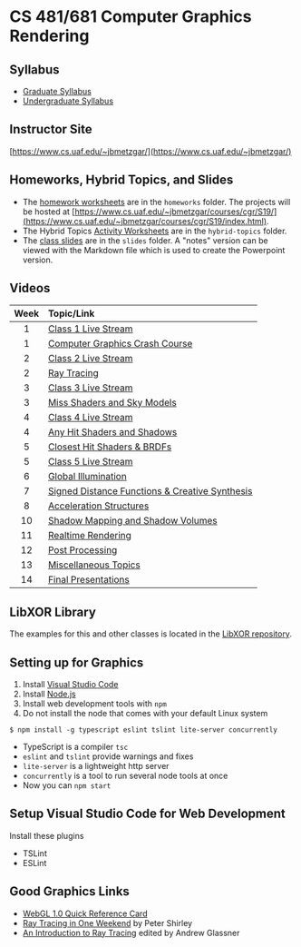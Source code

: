# CS 481/681 Computer Graphics Rendering

## Syllabus

- [Graduate Syllabus](cs681-cgr-s19-grad.pdf)
- [Undergraduate Syllabus](cs481-cgr-s19-undergrad.pdf)

## Instructor Site

[https://www.cs.uaf.edu/~jbmetzgar/](https://www.cs.uaf.edu/~jbmetzgar/)

## Homeworks, Hybrid Topics, and Slides

- The [homework worksheets](homeworks/index.md) are in the `homeworks` folder. The projects will be hosted at [https://www.cs.uaf.edu/~jbmetzgar/courses/cgr/S19/](https://www.cs.uaf.edu/~jbmetzgar/courses/cgr/S19/index.html).
- The Hybrid Topics [Activity Worksheets](hybrid-topics/index.md) are in the `hybrid-topics` folder.
- The [class slides](slides/index.md) are in the `slides` folder. A "notes" version can be viewed with the Markdown file which is used to create the Powerpoint version.

## Videos

| Week  | Topic/Link                                                                    |
| :---: | :---------------------------------------------------------------------------- |
|   1   | [Class 1 Live Stream](https://www.youtube.com/watch?v=HFiOrONmx4c)            |
|   1   | [Computer Graphics Crash Course](https://www.youtube.com/watch?v=COD96gGCV2Y) |
|   2   | [Class 2 Live Stream](https://youtu.be/kFiOFk4555w)                           |
|   2   | [Ray Tracing](https://www.youtube.com/watch?v=oo-aPeL4VSA)                    |
|   3   | [Class 3 Live Stream](https://www.youtube.com/watch?v=mwc7csBs3wY)            |
|   3   | [Miss Shaders and Sky Models](https://www.youtube.com/watch?v=PUF8OrbQLpc)    |
|   4   | [Class 4 Live Stream](https://youtu.be/h6dvnKKwPy4)                           |
|   4   | [Any Hit Shaders and Shadows](https://youtu.be/lj-M0Nc6qVc)                   |
|   5   | [Closest Hit Shaders & BRDFs](https://youtu.be/_Xxkosq7vxk)                   |
|   5   | [Class 5 Live Stream](https://youtu.be/S0DBLkVe-zo)                           |
|   6   | [Global Illumination](https://youtu.be/fFXMDhn_M28)                           |
|   7   | [Signed Distance Functions & Creative Synthesis]()                            |
|   8   | [Acceleration Structures]()                                                   |
|  10   | [Shadow Mapping and Shadow Volumes]()                                         |
|  11   | [Realtime Rendering]()                                                        |
|  12   | [Post Processing]()                                                           |
|  13   | [Miscellaneous Topics]()                                                      |
|  14   | [Final Presentations]()                                                       |

## LibXOR Library

The examples for this and other classes is located in the [LibXOR repository](https://www.github.com/microwerx/libxor/).

## Setting up for Graphics

1. Install [Visual Studio Code](code.visualstudio.com)
2. Install [Node.js](www.nodejs.org)
3. Install web development tools with `npm`
4. Do not install the node that comes with your default Linux system

```
$ npm install -g typescript eslint tslint lite-server concurrently
```

- TypeScript is a compiler `tsc`
- `eslint` and `tslint` provide warnings and fixes
- `lite-server` is a lightweight http server
- `concurrently` is a tool to run several node tools at once
- Now you can `npm start`

## Setup Visual Studio Code for Web Development

Install these plugins

- TSLint
- ESLint

## Good Graphics Links

- [WebGL 1.0 Quick Reference Card](https://www.khronos.org/files/webgl/webgl-reference-card-1_0.pdf)
- [Ray Tracing in One Weekend](https://github.com/petershirley/raytracinginoneweekend) by Peter Shirley
- [An Introduction to Ray Tracing](http://www.realtimerendering.com/blog/an-introduction-to-ray-tracing-is-now-free-for-download/) edited by Andrew Glassner